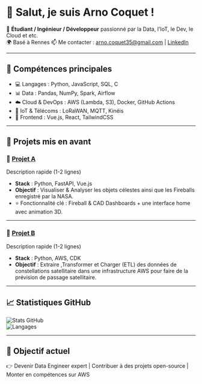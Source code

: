 # 👋 Salut, je suis Arno Coquet !  

🎯 **Étudiant / Ingénieur / Développeur** passionné par la Data, l'IoT, le Dev, le Cloud et etc.  
🌍 Basé à Rennes
📫 Me contacter : arno.coquet35@gmail.com | [LinkedIn](https://linkedin.com/in/arno-coquet)  

---

## 🚀 Compétences principales
- 💻 Langages : Python, JavaScript, SQL, C  
- 📊 Data : Pandas, NumPy, Spark, Airflow  
- ☁️ Cloud & DevOps : AWS (Lambda, S3), Docker, GitHub Actions  
- 📡 IoT & Télécoms : LoRaWAN, MQTT, Kinéis  
- 🎨 Frontend : Vue.js, React, TailwindCSS  

---

## 📌 Projets mis en avant

### 🔹 [Projet A]([https://github.com/username/ProjetA](https://github.com/Coquetic/NASA_API_ETL_Celestial_bodies_-_Fireballs))
Description rapide (1-2 lignes)  
- **Stack** : Python, FastAPI, Vue.js
- **Objectif** : Visualiser & Analyser les objets célestes ainsi que les Fireballs enregistré par la NASA. 
- ⭐ Fonctionnalité clé : Fireball & CAD Dashboards + une interface home avec animation 3D.

---

### 🔹 [Projet B]([https://github.com/username/ProjetB](https://github.com/Coquetic/AOPCS_Lambda))
Description rapide (1-2 lignes)  
- **Stack** : Python, AWS, CDK  
- **Objectif** : Extraire ,Transformer et Charger (ETL) des données de constellations satellitaire dans une infrastructure AWS pour faire de la prévision de passage satellitaire.

---

## 📈 Statistiques GitHub

![Stats GitHub](https://github-readme-stats.vercel.app/api?username=Coquetic&show_icons=true&theme=tokyonight)  
![Langages](https://github-readme-stats.vercel.app/api/top-langs/?username=Coquetic&layout=compact&theme=tokyonight)

---

## 🎯 Objectif actuel
👉 Devenir Data Engineer expert | Contribuer à des projets open-source | Monter en compétences sur AWS
